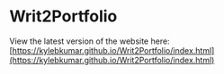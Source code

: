# Writ2Portfolio

View the latest version of the website here: [https://kylebkumar.github.io/Writ2Portfolio/index.html](https://kylebkumar.github.io/Writ2Portfolio/index.html)
